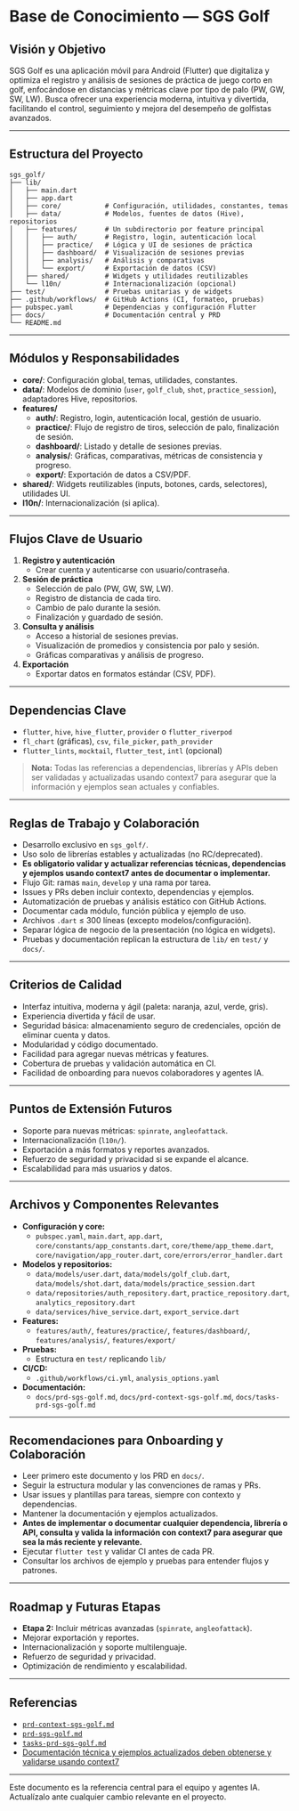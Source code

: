 # Base de Conocimiento — SGS Golf

## Visión y Objetivo

SGS Golf es una aplicación móvil para Android (Flutter) que digitaliza y optimiza el registro y análisis de sesiones de práctica de juego corto en golf, enfocándose en distancias y métricas clave por tipo de palo (PW, GW, SW, LW). Busca ofrecer una experiencia moderna, intuitiva y divertida, facilitando el control, seguimiento y mejora del desempeño de golfistas avanzados.

---

## Estructura del Proyecto

```
sgs_golf/
├── lib/
│   ├── main.dart
│   ├── app.dart
│   ├── core/           # Configuración, utilidades, constantes, temas
│   ├── data/           # Modelos, fuentes de datos (Hive), repositorios
│   ├── features/       # Un subdirectorio por feature principal
│   │   ├── auth/       # Registro, login, autenticación local
│   │   ├── practice/   # Lógica y UI de sesiones de práctica
│   │   ├── dashboard/  # Visualización de sesiones previas
│   │   ├── analysis/   # Análisis y comparativas
│   │   └── export/     # Exportación de datos (CSV)
│   ├── shared/         # Widgets y utilidades reutilizables
│   └── l10n/           # Internacionalización (opcional)
├── test/               # Pruebas unitarias y de widgets
├── .github/workflows/  # GitHub Actions (CI, formateo, pruebas)
├── pubspec.yaml        # Dependencias y configuración Flutter
├── docs/               # Documentación central y PRD
└── README.md
```

---

## Módulos y Responsabilidades

- **core/**: Configuración global, temas, utilidades, constantes.
- **data/**: Modelos de dominio (`user`, `golf_club`, `shot`, `practice_session`), adaptadores Hive, repositorios.
- **features/**
  - **auth/**: Registro, login, autenticación local, gestión de usuario.
  - **practice/**: Flujo de registro de tiros, selección de palo, finalización de sesión.
  - **dashboard/**: Listado y detalle de sesiones previas.
  - **analysis/**: Gráficas, comparativas, métricas de consistencia y progreso.
  - **export/**: Exportación de datos a CSV/PDF.
- **shared/**: Widgets reutilizables (inputs, botones, cards, selectores), utilidades UI.
- **l10n/**: Internacionalización (si aplica).

---

## Flujos Clave de Usuario

1. **Registro y autenticación**
   - Crear cuenta y autenticarse con usuario/contraseña.
2. **Sesión de práctica**
   - Selección de palo (PW, GW, SW, LW).
   - Registro de distancia de cada tiro.
   - Cambio de palo durante la sesión.
   - Finalización y guardado de sesión.
3. **Consulta y análisis**
   - Acceso a historial de sesiones previas.
   - Visualización de promedios y consistencia por palo y sesión.
   - Gráficas comparativas y análisis de progreso.
4. **Exportación**
   - Exportar datos en formatos estándar (CSV, PDF).

---

## Dependencias Clave

- `flutter`, `hive`, `hive_flutter`, `provider` o `flutter_riverpod`
- `fl_chart` (gráficas), `csv`, `file_picker`, `path_provider`
- `flutter_lints`, `mocktail`, `flutter_test`, `intl` (opcional)

> **Nota:** Todas las referencias a dependencias, librerías y APIs deben ser validadas y actualizadas usando context7 para asegurar que la información y ejemplos sean actuales y confiables.

---

## Reglas de Trabajo y Colaboración

- Desarrollo exclusivo en `sgs_golf/`.
- Uso solo de librerías estables y actualizadas (no RC/deprecated).
- **Es obligatorio validar y actualizar referencias técnicas, dependencias y ejemplos usando context7 antes de documentar o implementar.**
- Flujo Git: ramas `main`, `develop` y una rama por tarea.
- Issues y PRs deben incluir contexto, dependencias y ejemplos.
- Automatización de pruebas y análisis estático con GitHub Actions.
- Documentar cada módulo, función pública y ejemplo de uso.
- Archivos `.dart` ≤ 300 líneas (excepto modelos/configuración).
- Separar lógica de negocio de la presentación (no lógica en widgets).
- Pruebas y documentación replican la estructura de `lib/` en `test/` y `docs/`.

---

## Criterios de Calidad

- Interfaz intuitiva, moderna y ágil (paleta: naranja, azul, verde, gris).
- Experiencia divertida y fácil de usar.
- Seguridad básica: almacenamiento seguro de credenciales, opción de eliminar cuenta y datos.
- Modularidad y código documentado.
- Facilidad para agregar nuevas métricas y features.
- Cobertura de pruebas y validación automática en CI.
- Facilidad de onboarding para nuevos colaboradores y agentes IA.

---

## Puntos de Extensión Futuros

- Soporte para nuevas métricas: `spinrate`, `angleofattack`.
- Internacionalización (`l10n/`).
- Exportación a más formatos y reportes avanzados.
- Refuerzo de seguridad y privacidad si se expande el alcance.
- Escalabilidad para más usuarios y datos.

---

## Archivos y Componentes Relevantes

- **Configuración y core:**  
  - `pubspec.yaml`, `main.dart`, `app.dart`, `core/constants/app_constants.dart`, `core/theme/app_theme.dart`, `core/navigation/app_router.dart`, `core/errors/error_handler.dart`
- **Modelos y repositorios:**  
  - `data/models/user.dart`, `data/models/golf_club.dart`, `data/models/shot.dart`, `data/models/practice_session.dart`
  - `data/repositories/auth_repository.dart`, `practice_repository.dart`, `analytics_repository.dart`
  - `data/services/hive_service.dart`, `export_service.dart`
- **Features:**  
  - `features/auth/`, `features/practice/`, `features/dashboard/`, `features/analysis/`, `features/export/`
- **Pruebas:**  
  - Estructura en `test/` replicando `lib/`
- **CI/CD:**  
  - `.github/workflows/ci.yml`, `analysis_options.yaml`
- **Documentación:**  
  - `docs/prd-sgs-golf.md`, `docs/prd-context-sgs-golf.md`, `docs/tasks-prd-sgs-golf.md`

---

## Recomendaciones para Onboarding y Colaboración

- Leer primero este documento y los PRD en `docs/`.
- Seguir la estructura modular y las convenciones de ramas y PRs.
- Usar issues y plantillas para tareas, siempre con contexto y dependencias.
- Mantener la documentación y ejemplos actualizados.
- **Antes de implementar o documentar cualquier dependencia, librería o API, consulta y valida la información con context7 para asegurar que sea la más reciente y relevante.**
- Ejecutar `flutter test` y validar CI antes de cada PR.
- Consultar los archivos de ejemplo y pruebas para entender flujos y patrones.

---

## Roadmap y Futuras Etapas

- **Etapa 2:** Incluir métricas avanzadas (`spinrate`, `angleofattack`).
- Mejorar exportación y reportes.
- Internacionalización y soporte multilenguaje.
- Refuerzo de seguridad y privacidad.
- Optimización de rendimiento y escalabilidad.

---

## Referencias

- [`prd-context-sgs-golf.md`](prd-context-sgs-golf.md)
- [`prd-sgs-golf.md`](prd-sgs-golf.md)
- [`tasks-prd-sgs-golf.md`](tasks-prd-sgs-golf.md)
- [Documentación técnica y ejemplos actualizados deben obtenerse y validarse usando context7](https://context7.upstash.io/)

---

Este documento es la referencia central para el equipo y agentes IA. Actualízalo ante cualquier cambio relevante en el proyecto.